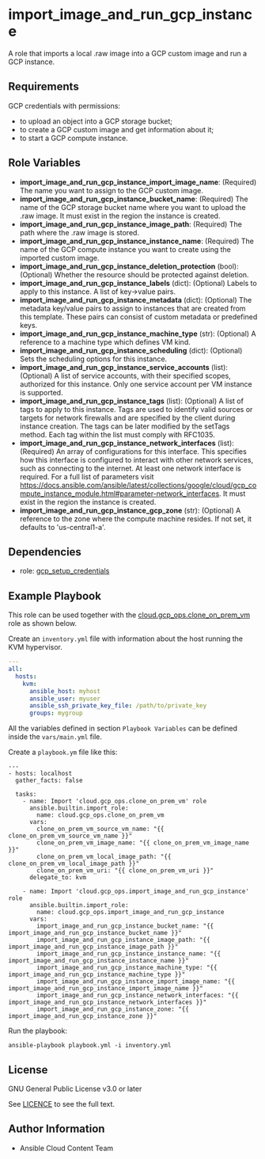 import_image_and_run_gcp_instance
=================================

A role that imports a local .raw image into a GCP custom image and run a GCP instance.

Requirements
------------

GCP credentials with permissions:
  * to upload an object into a GCP storage bucket;
  * to create a GCP custom image and get information about it;
  * to start a GCP compute instance.

Role Variables
--------------

* **import_image_and_run_gcp_instance_import_image_name**: (Required) The name you want to assign to the GCP custom image.
* **import_image_and_run_gcp_instance_bucket_name**: (Required) The name of the GCP storage bucket name where you want to upload the .raw image. It must exist in the region the instance is created.
* **import_image_and_run_gcp_instance_image_path**: (Required) The path where the .raw image is stored.
* **import_image_and_run_gcp_instance_instance_name**: (Required) The name of the GCP compute instance you want to create using the imported custom image.
* **import_image_and_run_gcp_instance_deletion_protection** (bool): (Optional) Whether the resource should be protected against deletion.
* **import_image_and_run_gcp_instance_labels** (dict): (Optional) Labels to apply to this instance. A list of key->value pairs.
* **import_image_and_run_gcp_instance_metadata** (dict): (Optional) The metadata key/value pairs to assign to instances that are created from this template. These pairs can consist of custom metadata or predefined keys.
* **import_image_and_run_gcp_instance_machine_type** (str): (Optional) A reference to a machine type which defines VM kind.
* **import_image_and_run_gcp_instance_scheduling** (dict): (Optional) Sets the scheduling options for this instance.
* **import_image_and_run_gcp_instance_service_accounts** (list): (Optional) A list of service accounts, with their specified scopes, authorized for this instance. Only one service account per VM instance is supported.
* **import_image_and_run_gcp_instance_tags** (list): (Optional) A list of tags to apply to this instance. Tags are used to identify valid sources or targets for network firewalls and are specified by the client during instance creation. The tags can be later modified by the setTags method. Each tag within the list must comply with RFC1035.
* **import_image_and_run_gcp_instance_network_interfaces** (list): (Required) An array of configurations for this interface. This specifies how this interface is configured to interact with other network services, such as connecting to the internet. At least one network interface is required. For a full list of parameters visit https://docs.ansible.com/ansible/latest/collections/google/cloud/gcp_compute_instance_module.html#parameter-network_interfaces. It must exist in the region the instance is created.
* **import_image_and_run_gcp_instance_gcp_zone** (str): (Optional) A reference to the zone where the compute machine resides. If not set, it defaults to 'us-central1-a'.

Dependencies
------------

- role: [gcp_setup_credentials](../gcp_setup_credentials/README.md)

Example Playbook
----------------
This role can be used together with the [cloud.gcp_ops.clone_on_prem_vm](../clone_on_prem_vm/README.md) role as shown below.

Create an `inventory.yml` file with information about the host running the KVM hypervisor.

```yaml
---
all:
  hosts:
    kvm:
      ansible_host: myhost
      ansible_user: myuser
      ansible_ssh_private_key_file: /path/to/private_key
      groups: mygroup
```

All the variables defined in section ``Playbook Variables`` can be defined inside the ``vars/main.yml`` file.

Create a ``playbook.ym`` file like this:

```
---
- hosts: localhost
  gather_facts: false

  tasks:
    - name: Import 'cloud.gcp_ops.clone_on_prem_vm' role
      ansible.builtin.import_role:
        name: cloud.gcp_ops.clone_on_prem_vm
      vars:
        clone_on_prem_vm_source_vm_name: "{{ clone_on_prem_vm_source_vm_name }}"
        clone_on_prem_vm_image_name: "{{ clone_on_prem_vm_image_name }}"
        clone_on_prem_vm_local_image_path: "{{ clone_on_prem_vm_local_image_path }}"
        clone_on_prem_vm_uri: "{{ clone_on_prem_vm_uri }}"
      delegate_to: kvm

    - name: Import 'cloud.gcp_ops.import_image_and_run_gcp_instance' role
      ansible.builtin.import_role:
        name: cloud.gcp_ops.import_image_and_run_gcp_instance
      vars:
        import_image_and_run_gcp_instance_bucket_name: "{{ import_image_and_run_gcp_instance_bucket_name }}"
        import_image_and_run_gcp_instance_image_path: "{{ import_image_and_run_gcp_instance_image_path }}"
        import_image_and_run_gcp_instance_instance_name: "{{ import_image_and_run_gcp_instance_instance_name }}"
        import_image_and_run_gcp_instance_machine_type: "{{ import_image_and_run_gcp_instance_machine_type }}"
        import_image_and_run_gcp_instance_import_image_name: "{{ import_image_and_run_gcp_instance_import_image_name }}"
        import_image_and_run_gcp_instance_network_interfaces: "{{ import_image_and_run_gcp_instance_network_interfaces }}"
        import_image_and_run_gcp_instance_zone: "{{ import_image_and_run_gcp_instance_zone }}"
```

Run the playbook:

```shell
ansible-playbook playbook.yml -i inventory.yml
```


License
-------

GNU General Public License v3.0 or later

See [LICENCE](https://github.com/ansible-collections/cloud.gcp_ops/blob/main/LICENSE) to see the full text.

Author Information
------------------

- Ansible Cloud Content Team
